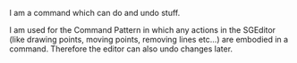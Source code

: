 I am a command which can do and undo stuff.

I am used for the Command Pattern in which any actions in the SGEditor (like drawing points, moving points, removing lines etc...) are embodied in a command. Therefore the editor can also undo changes later.
